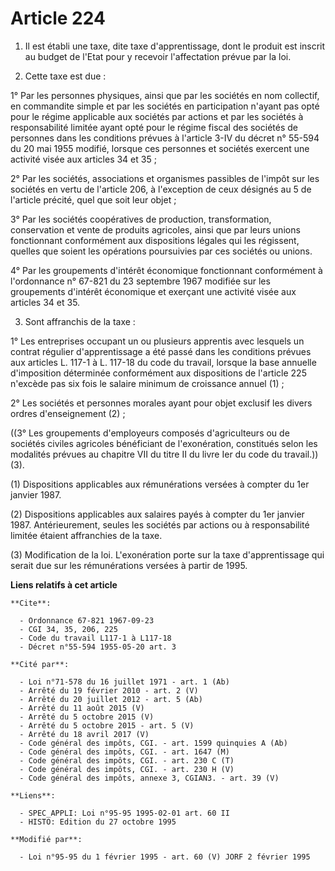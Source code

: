 # Article 224

1. Il est établi une taxe, dite taxe d'apprentissage, dont le produit est inscrit au budget de l'Etat pour y recevoir
l'affectation prévue par la loi.

2. Cette taxe est due :

1° Par les personnes physiques, ainsi que par les sociétés en nom collectif, en commandite simple et par les sociétés en
participation n'ayant pas opté pour le régime applicable aux sociétés par actions et par les sociétés à responsabilité
limitée ayant opté pour le régime fiscal des sociétés de personnes dans les conditions prévues à l'article 3-IV du décret n°
55-594 du 20 mai 1955 modifié, lorsque ces personnes et sociétés exercent une activité visée aux articles 34 et 35 ;

2° Par les sociétés, associations et organismes passibles de l'impôt sur les sociétés en vertu de l'article 206, à
l'exception de ceux désignés au 5 de l'article précité, quel que soit leur objet ;

3° Par les sociétés coopératives de production, transformation, conservation et vente de produits agricoles, ainsi que par
leurs unions fonctionnant conformément aux dispositions légales qui les régissent, quelles que soient les opérations
poursuivies par ces sociétés ou unions.

4° Par les groupements d'intérêt économique fonctionnant conformément à l'ordonnance n° 67-821 du 23 septembre 1967 modifiée
sur les groupements d'intérêt économique et exerçant une activité visée aux articles 34 et 35.

3. Sont affranchis de la taxe :

1° Les entreprises occupant un ou plusieurs apprentis avec lesquels un contrat régulier d'apprentissage a été passé dans les
conditions prévues aux articles L. 117-1 à L. 117-18 du code du travail, lorsque la base annuelle d'imposition déterminée
conformément aux dispositions de l'article 225 n'excède pas six fois le salaire minimum de croissance annuel (1) ;

2° Les sociétés et personnes morales ayant pour objet exclusif les divers ordres d'enseignement (2) ;

((3° Les groupements d'employeurs composés d'agriculteurs ou de sociétés civiles agricoles bénéficiant de l'exonération,
constitués selon les modalités prévues au chapitre VII du titre II du livre Ier du code du travail.)) (3).

(1) Dispositions applicables aux rémunérations versées à compter du 1er janvier 1987.

(2) Dispositions applicables aux salaires payés à compter du 1er janvier 1987. Antérieurement, seules les sociétés par
actions ou à responsabilité limitée étaient affranchies de la taxe.

(3) Modification de la loi. L'exonération porte sur la taxe d'apprentissage qui serait due sur les rémunérations versées à
partir de 1995.

**Liens relatifs à cet article**

	**Cite**:

	  - Ordonnance 67-821 1967-09-23
	  - CGI 34, 35, 206, 225
	  - Code du travail L117-1 à L117-18
	  - Décret n°55-594 1955-05-20 art. 3

	**Cité par**:

	  - Loi n°71-578 du 16 juillet 1971 - art. 1 (Ab)
	  - Arrêté du 19 février 2010 - art. 2 (V)
	  - Arrêté du 20 juillet 2012 - art. 5 (Ab)
	  - Arrêté du 11 août 2015 (V)
	  - Arrêté du 5 octobre 2015 (V)
	  - Arrêté du 5 octobre 2015 - art. 5 (V)
	  - Arrêté du 18 avril 2017 (V)
	  - Code général des impôts, CGI. - art. 1599 quinquies A (Ab)
	  - Code général des impôts, CGI. - art. 1647 (M)
	  - Code général des impôts, CGI. - art. 230 C (T)
	  - Code général des impôts, CGI. - art. 230 H (V)
	  - Code général des impôts, annexe 3, CGIAN3. - art. 39 (V)

	**Liens**:

	  - SPEC_APPLI: Loi n°95-95 1995-02-01 art. 60 II
	  - HISTO: Edition du 27 octobre 1995

	**Modifié par**:

	  - Loi n°95-95 du 1 février 1995 - art. 60 (V) JORF 2 février 1995
